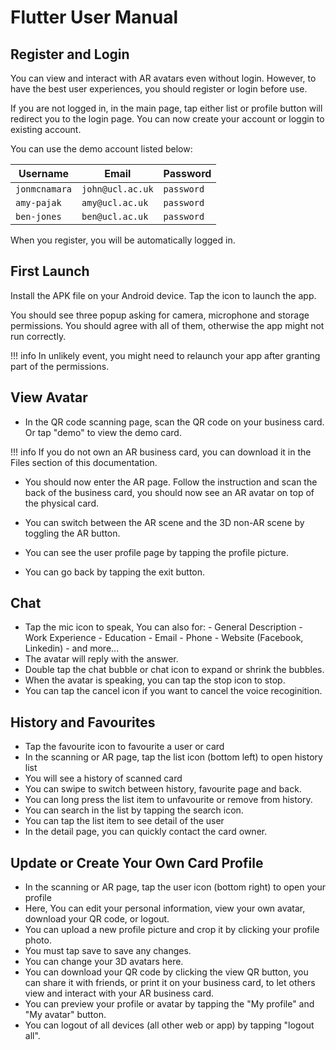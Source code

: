 # Flutter User Manual

## Register and Login

You can view and interact with AR avatars even without login. However, to have the best user experiences, you should register or login before use.

If you are not logged in, in the main page, tap either list or profile button will redirect you to the login page. You can now create your account or loggin to existing account. 

You can use the demo account listed below: 

| Username      | Email            | Password   |
| ------------- | ---------------- | ---------- |
| `jonmcnamara` | `john@ucl.ac.uk` | `password` |
| `amy-pajak`   | `amy@ucl.ac.uk`  | `password` |
| `ben-jones`   | `ben@ucl.ac.uk`  | `password` |

When you register, you will be automatically logged in.


## First Launch

Install the APK file on your Android device. Tap the icon to launch the app.

You should see three popup asking for camera, microphone and storage permissions. You should agree with all of them, otherwise the app might not run correctly.

!!! info
    In unlikely event, you might need to relaunch your app after granting part of the permissions.


## View Avatar

- In the QR code scanning page, scan the QR code on your business card. Or tap "demo" to view the demo card.
  
!!! info
    If you do not own an AR business card, you can download it in the Files section of this documentation. 

- You should now enter the AR page. Follow the instruction and scan the back of the business card, you should now see an AR avatar on top of the physical card.


- You can switch between the AR scene and the 3D non-AR scene by toggling the AR button.
- You can see the user profile page by tapping the profile picture.
- You can go back by tapping the exit button. 

## Chat

- Tap the mic icon to speak, You can also for:
      - General Description
      - Work Experience
      - Education
      - Email
      - Phone
      - Website (Facebook, Linkedin)
      - and more...
- The avatar will reply with the answer.
- Double tap the chat bubble or chat icon to expand or shrink the bubbles.
- When the avatar is speaking, you can tap the stop icon to stop.
- You can tap the cancel icon if you want to cancel the voice recoginition.


## History and Favourites
- Tap the favourite icon to favourite a user or card
- In the scanning or AR page, tap the list icon (bottom left) to open history list
- You will see a history of scanned card
- You can swipe to switch between history, favourite page and back.
- You can long press the list item to unfavourite or remove from history.
- You can search in the list by tapping the search icon.
- You can tap the list item to see detail of the user
- In the detail page, you can quickly contact the card owner.





## Update or Create Your Own Card Profile
- In the scanning or AR page, tap the user icon (bottom right) to open your profile
- Here, You can edit your personal information, view your own avatar, download your QR code, or logout.
- You can upload a new profile picture and crop it by clicking your profile photo.
- You must tap save to save any changes.
- You can change your 3D avatars here.
- You can download your QR code by clicking the view QR button, you can share it with friends, or print it on your business card, to let others view and interact with your AR business card.
- You can preview your profile or avatar by tapping the "My profile" and "My avatar" button.
- You can logout of all devices (all other web or app) by tapping "logout all".